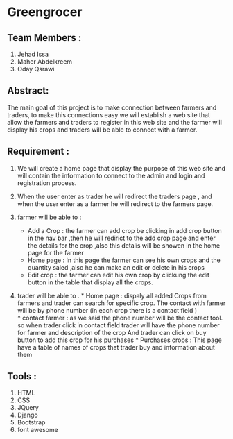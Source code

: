 # Greengrocer



## Team Members : 
1. Jehad Issa
2. Maher Abdelkreem
3. Oday Qsrawi


## Abstract:
The main goal of this project is to make connection between farmers and traders, to make this 
connections easy we will establish a web site that allow the farmers and traders to register in this web 
site and the farmer will display his crops and traders will be able to connect with a farmer.


## Requirement :
1. We will create a home page that display the purpose of this web site and will contain the 
information to connect to the admin and login and registration process.

2. When the user enter as trader he will redirect the traders page , and when the user enter as a 
farmer he will redirect to the farmers page.

3. farmer will be able to :
      * Add a Crop : the farmer can add crop be clicking in add crop button in the nav bar ,then he will redirict to the add crop page and enter the details
      for the crop ,also this detalis will be showen in the home page for the farmer 
      * Home page : In this page the farmer can see his own crops and the quantity saled ,also he can make an edit or delete in his crops  
      * Edit crop : the farmer can edit his own crop by clickung the edit button in the table that display all the crops.
      
4. trader will be able to .
       * Home page : dispaly all added Crops from farmers  and trader can search for specific crop. 
        The contact with farmer will be by phone number (in each crop there is a contact field )  
       * contact farmer : as we said the phone number will be the contact tool. 
        so when trader click in contact field trader will have the phone number for farmer and description of the crop 
         And trader can click on buy button to add this crop for his purchases
       * Purchases crops : This page have a table of names of crops that trader buy and information about them
       
 ## Tools :
 1. HTML
 2. CSS
 3. JQuery
 4. Django
 5. Bootstrap
 6. font awesome

